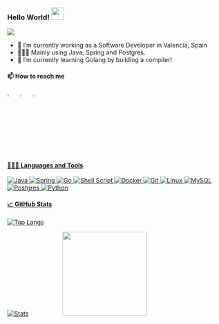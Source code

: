 ### Hello World!  <img src="https://github.com/gjustoo/gjustoo/blob/master/assets/Hi.gif" width="29px">

  ![](https://komarev.com/ghpvc/?username=gjustoo&label=Profile%20Visits&color=blue&style=for-the-badge)
  
  
- 🔭 I’m currently working as a Software Developer in Valencia, Spain
- 👨🏻‍💻 Mainly using Java, Spring and Postgres.
- 🌱 I’m currently learning Golang by building a compiler!
  
#### 📫 How to reach me

   [<img src="https://img.icons8.com/color/48/000000/twitter.png" width="3.5%"/>](https://twitter.com/gjustoo_dev)  &nbsp; [<img src="https://img.icons8.com/color/48/000000/linkedin.png" width="3.5%"/>](https://www.linkedin.com/in/gjustoo/)  &nbsp; <a href="mailto:gabrijusto113@gmail.com"> <img src="https://img.icons8.com/fluent/48/000000/gmail.png" width="3.5%"/>
  
#### 👨🏻‍💻 Languages and Tools <br />

 

  ![Java](https://img.shields.io/badge/java-%23ED8B00.svg?style=for-the-badge&logo=openjdk&logoColor=white)
  ![Spring](https://img.shields.io/badge/spring-%236DB33F.svg?style=for-the-badge&logo=spring&logoColor=white)
  ![Go](https://img.shields.io/badge/go-%2300ADD8.svg?style=for-the-badge&logo=go&logoColor=white)
  ![Shell Script](https://img.shields.io/badge/shell_script-%23121011.svg?style=for-the-badge&logo=gnu-bash&logoColor=white)
  ![Docker](https://img.shields.io/badge/docker-%230db7ed.svg?style=for-the-badge&logo=docker&logoColor=white)
  ![Git](https://img.shields.io/badge/git-%23F05033.svg?style=for-the-badge&logo=git&logoColor=white)
 ![Linux](https://img.shields.io/badge/Linux-FCC624?style=for-the-badge&logo=linux&logoColor=black)
  ![MySQL](https://img.shields.io/badge/mysql-%2300f.svg?style=for-the-badge&logo=mysql&logoColor=white)
	![Postgres](https://img.shields.io/badge/postgres-%23316192.svg?style=for-the-badge&logo=postgresql&logoColor=white)
 ![Python](https://img.shields.io/badge/python-3670A0?style=for-the-badge&logo=python&logoColor=ffdd54)

#### 📈 GitHub Stats
![Top Langs](https://github-readme-stats.vercel.app/api/top-langs/?username=gjustoo&layout=compact)

  [![Stats](https://github-readme-stats.vercel.app/api?username=gjustoo&show_icons=true&theme=radical)](https://github-readme-stats.vercel.app/api?username=gjustoo&show_icons=true&theme=radical)&nbsp; &nbsp; &nbsp; &nbsp; &nbsp; &nbsp; &nbsp; &nbsp; &nbsp; &nbsp; <img src="https://github.com/gjustoo/gjustoo/blob/master/assets/saved.gif" width="195">
  
